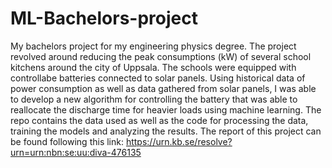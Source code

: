 # ML-Bachelors-project
My bachelors project for my engineering physics degree.
The project revolved around reducing the peak consumptions (kW) of several school kitchens around the city of Uppsala.
The schools were equipped with controllabe batteries connected to solar panels. Using historical data of power consumption
as well as data gathered from solar panels, I was able to develop a new algorithm for controlling the battery that was able
to reallocate the discharge time for heavier loads using machine learning.
The repo contains the data used as well as the code for processing the data, training the models and analyzing the results.
The report of this project can be found following this link: https://urn.kb.se/resolve?urn=urn:nbn:se:uu:diva-476135
